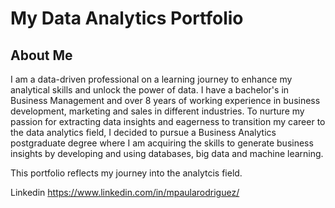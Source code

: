 # My Data Analytics Portfolio

## About Me

I am a data-driven professional on a learning journey to enhance my analytical skills and unlock the power of data. I have a bachelor's in Business Management and over 8 years of working experience in business development, marketing and sales in different industries. 
To nurture my passion for extracting data insights and eagerness to transition my career to the data analytics field, I decided to pursue a Business Analytics postgraduate degree where I am acquiring the skills to generate business insights by developing and using databases, big data and machine learning. 

This portfolio reflects my journey into the analytcis field.

Linkedin https://www.linkedin.com/in/mpaularodriguez/
